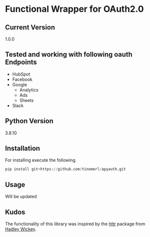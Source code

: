 # Functional Wrapper for OAuth2.0

## Current Version
1.0.0

## Tested and working with following oauth Endpoints
* HubSpot
* Facebook
* Google
    * Analytics
    * Ads
    * Sheets
* Slack

## Python Version
3.8.10

## Installation
For installing execute the following.
```python
pip install git+https://github.com/tinomerl/apyauth.git
```

## Usage
Will be updated

## Kudos
The functionality of this library was inspired by the [httr](https://github.com/r-lib/httr) package from [Hadley Wickey](http://hadley.nz/).

